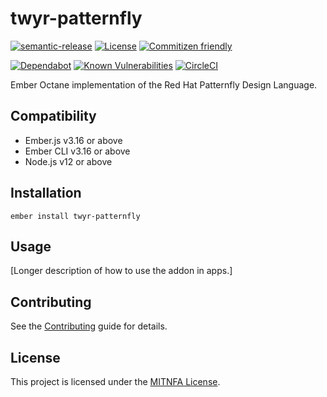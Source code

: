 twyr-patternfly
==============================================================================
[![semantic-release](https://img.shields.io/badge/%20%20%F0%9F%93%A6%F0%9F%9A%80-semantic--release-e10079.svg)](https://github.com/semantic-release/semantic-release)
[![License](https://img.shields.io/npm/l/twyr-patternfly.svg)](https://github.com/twyr/twyr-patternfly/blob/master/package.json)
[![Commitizen friendly](https://img.shields.io/badge/commitizen-friendly-brightgreen.svg)](http://commitizen.github.io/cz-cli/)

[![Dependabot](https://badgen.net/dependabot/twyr/twyr-patternfly/256194340?icon=dependabot)](https://app.dependabot.com/accounts/twyr/repos/256194340)
[![Known Vulnerabilities](https://snyk.io/test/github/twyr/twyr-patternfly/badge.svg)](https://snyk.io/test/github/twyr/twyr-patternfly)
[![CircleCI](https://circleci.com/gh/twyr/twyr-patternfly.svg?style=shield&circle-token=5b5a717014a209604624b6e25cee1552e6174315)](https://circleci.com/gh/twyr/twyr-patternfly)

Ember Octane implementation of the Red Hat Patternfly Design Language.


Compatibility
------------------------------------------------------------------------------

* Ember.js v3.16 or above
* Ember CLI v3.16 or above
* Node.js v12 or above


Installation
------------------------------------------------------------------------------

```
ember install twyr-patternfly
```

Usage
------------------------------------------------------------------------------

[Longer description of how to use the addon in apps.]


Contributing
------------------------------------------------------------------------------

See the [Contributing](CONTRIBUTING.md) guide for details.


License
------------------------------------------------------------------------------

This project is licensed under the [MITNFA License](LICENSE.md).
